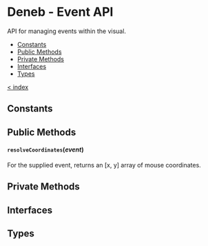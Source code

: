# Deneb - Event API

API for managing events within the visual.

-   [Constants](#constants)
-   [Public Methods](#public-methods)
-   [Private Methods](#private-methods)
-   [Interfaces](#interfaces)
-   [Types](#types)

[< index](../README.md)

## Constants

## Public Methods

#### `resolveCoordinates`(_event_)

For the supplied event, returns an [x, y] array of mouse coordinates.

## Private Methods

## Interfaces

## Types
